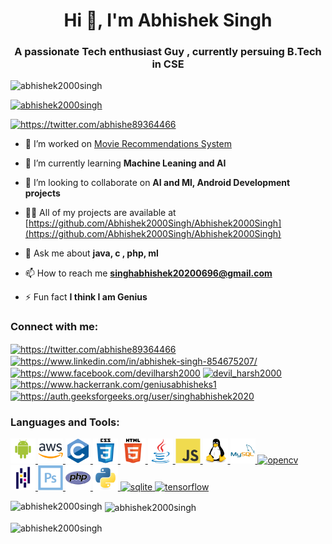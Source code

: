 <h1 align="center">Hi 👋, I'm Abhishek Singh</h1>
<h3 align="center">A passionate Tech enthusiast Guy , currently persuing B.Tech in CSE</h3>

<p align="left"> <img src="https://komarev.com/ghpvc/?username=abhishek2000singh&label=Profile%20views&color=0e75b6&style=flat" alt="abhishek2000singh" /> </p>

<p align="left"> <a href="https://github.com/ryo-ma/github-profile-trophy"><img src="https://github-profile-trophy.vercel.app/?username=abhishek2000singh" alt="abhishek2000singh" /></a> </p>

<p align="left"> <a href="https://twitter.com/https://twitter.com/abhishe89364466" target="blank"><img src="https://img.shields.io/twitter/follow/https://twitter.com/abhishe89364466?logo=twitter&style=for-the-badge" alt="https://twitter.com/abhishe89364466" /></a> </p>

- 🔭 I’m worked on [Movie Recommendations System](https://github.com/Abhishek2000Singh/MovieRecommenderSystem.github.io)

- 🌱 I’m currently learning **Machine Leaning and AI**

- 👯 I’m looking to collaborate on **AI and Ml, Android Development projects**

- 👨‍💻 All of my projects are available at [https://github.com/Abhishek2000Singh/Abhishek2000Singh](https://github.com/Abhishek2000Singh/Abhishek2000Singh)

- 💬 Ask me about **java, c , php, ml**

- 📫 How to reach me **singhabhishek20200696@gmail.com**

- ⚡ Fun fact **I think I am Genius**

<h3 align="left">Connect with me:</h3>
<p align="left">
<a href="https://twitter.com/https://twitter.com/abhishe89364466" target="blank"><img align="center" src="https://raw.githubusercontent.com/rahuldkjain/github-profile-readme-generator/master/src/images/icons/Social/twitter.svg" alt="https://twitter.com/abhishe89364466" height="30" width="40" /></a>
<a href="https://linkedin.com/in/https://www.linkedin.com/in/abhishek-singh-854675207/" target="blank"><img align="center" src="https://raw.githubusercontent.com/rahuldkjain/github-profile-readme-generator/master/src/images/icons/Social/linked-in-alt.svg" alt="https://www.linkedin.com/in/abhishek-singh-854675207/" height="30" width="40" /></a>
<a href="https://fb.com/https://www.facebook.com/devilharsh2000" target="blank"><img align="center" src="https://raw.githubusercontent.com/rahuldkjain/github-profile-readme-generator/master/src/images/icons/Social/facebook.svg" alt="https://www.facebook.com/devilharsh2000" height="30" width="40" /></a>
<a href="https://instagram.com/devil_harsh2000" target="blank"><img align="center" src="https://raw.githubusercontent.com/rahuldkjain/github-profile-readme-generator/master/src/images/icons/Social/instagram.svg" alt="devil_harsh2000" height="30" width="40" /></a>
<a href="https://www.hackerrank.com/https://www.hackerrank.com/geniusabhisheks1" target="blank"><img align="center" src="https://raw.githubusercontent.com/rahuldkjain/github-profile-readme-generator/master/src/images/icons/Social/hackerrank.svg" alt="https://www.hackerrank.com/geniusabhisheks1" height="30" width="40" /></a>
<a href="https://auth.geeksforgeeks.org/user/https://auth.geeksforgeeks.org/user/singhabhishek2020" target="blank"><img align="center" src="https://raw.githubusercontent.com/rahuldkjain/github-profile-readme-generator/master/src/images/icons/Social/geeks-for-geeks.svg" alt="https://auth.geeksforgeeks.org/user/singhabhishek2020" height="30" width="40" /></a>
</p>

<h3 align="left">Languages and Tools:</h3>
<p align="left"> <a href="https://developer.android.com" target="_blank" rel="noreferrer"> <img src="https://raw.githubusercontent.com/devicons/devicon/master/icons/android/android-original-wordmark.svg" alt="android" width="40" height="40"/> </a> <a href="https://aws.amazon.com" target="_blank" rel="noreferrer"> <img src="https://raw.githubusercontent.com/devicons/devicon/master/icons/amazonwebservices/amazonwebservices-original-wordmark.svg" alt="aws" width="40" height="40"/> </a> <a href="https://www.cprogramming.com/" target="_blank" rel="noreferrer"> <img src="https://raw.githubusercontent.com/devicons/devicon/master/icons/c/c-original.svg" alt="c" width="40" height="40"/> </a> <a href="https://www.w3schools.com/css/" target="_blank" rel="noreferrer"> <img src="https://raw.githubusercontent.com/devicons/devicon/master/icons/css3/css3-original-wordmark.svg" alt="css3" width="40" height="40"/> </a> <a href="https://www.w3.org/html/" target="_blank" rel="noreferrer"> <img src="https://raw.githubusercontent.com/devicons/devicon/master/icons/html5/html5-original-wordmark.svg" alt="html5" width="40" height="40"/> </a> <a href="https://www.java.com" target="_blank" rel="noreferrer"> <img src="https://raw.githubusercontent.com/devicons/devicon/master/icons/java/java-original.svg" alt="java" width="40" height="40"/> </a> <a href="https://developer.mozilla.org/en-US/docs/Web/JavaScript" target="_blank" rel="noreferrer"> <img src="https://raw.githubusercontent.com/devicons/devicon/master/icons/javascript/javascript-original.svg" alt="javascript" width="40" height="40"/> </a> <a href="https://www.linux.org/" target="_blank" rel="noreferrer"> <img src="https://raw.githubusercontent.com/devicons/devicon/master/icons/linux/linux-original.svg" alt="linux" width="40" height="40"/> </a> <a href="https://www.mysql.com/" target="_blank" rel="noreferrer"> <img src="https://raw.githubusercontent.com/devicons/devicon/master/icons/mysql/mysql-original-wordmark.svg" alt="mysql" width="40" height="40"/> </a> <a href="https://opencv.org/" target="_blank" rel="noreferrer"> <img src="https://www.vectorlogo.zone/logos/opencv/opencv-icon.svg" alt="opencv" width="40" height="40"/> </a> <a href="https://pandas.pydata.org/" target="_blank" rel="noreferrer"> <img src="https://raw.githubusercontent.com/devicons/devicon/2ae2a900d2f041da66e950e4d48052658d850630/icons/pandas/pandas-original.svg" alt="pandas" width="40" height="40"/> </a> <a href="https://www.photoshop.com/en" target="_blank" rel="noreferrer"> <img src="https://raw.githubusercontent.com/devicons/devicon/master/icons/photoshop/photoshop-line.svg" alt="photoshop" width="40" height="40"/> </a> <a href="https://www.php.net" target="_blank" rel="noreferrer"> <img src="https://raw.githubusercontent.com/devicons/devicon/master/icons/php/php-original.svg" alt="php" width="40" height="40"/> </a> <a href="https://www.python.org" target="_blank" rel="noreferrer"> <img src="https://raw.githubusercontent.com/devicons/devicon/master/icons/python/python-original.svg" alt="python" width="40" height="40"/> </a> <a href="https://www.sqlite.org/" target="_blank" rel="noreferrer"> <img src="https://www.vectorlogo.zone/logos/sqlite/sqlite-icon.svg" alt="sqlite" width="40" height="40"/> </a> <a href="https://www.tensorflow.org" target="_blank" rel="noreferrer"> <img src="https://www.vectorlogo.zone/logos/tensorflow/tensorflow-icon.svg" alt="tensorflow" width="40" height="40"/> </a> </p>

<p><img align="left" src="https://github-readme-stats.vercel.app/api/top-langs?username=abhishek2000singh&show_icons=true&locale=en&layout=compact" alt="abhishek2000singh" /></p>

<p>&nbsp;<img align="center" src="https://github-readme-stats.vercel.app/api?username=abhishek2000singh&show_icons=true&locale=en" alt="abhishek2000singh" /></p>

<p><img align="center" src="https://github-readme-streak-stats.herokuapp.com/?user=abhishek2000singh&" alt="abhishek2000singh" /></p>
